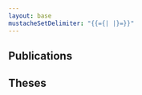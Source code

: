 ```yaml
---
layout: base
mustacheSetDelimiter: "{{={| |}=}}"
---
```


<script src="js/parse-bibtex.js"></script>
<script type="text/javascript" src="js/mustache.min.js"></script>

<script type="text/javascript">
	var publicationsPath = window.location.protocol + "//" + window.location.host + "/" + "publications.bib"
	var thesesPath = window.location.protocol + "//" + window.location.host + "/" + "theses.bib"

	var template = `{{page.mustacheSetDelimiter}}
					<li id="{|paper|}" style="margin-bottom: 10px;">
						<span>{|author|}</span>.
						<span style="font-weight: bold;">{|title|}</span>.
						{|#hasBooktitle|}In <span>{|booktitle|}</span>,{|/hasBooktitle|}
						{|#hasSeries|}<span>{|series|}</span>,{|/hasSeries|}
						{|#hasPages|} pages <span>{|pages|}</span>, {|/hasPages|}
						<span>{|location|}</span>,
						{|#hasPublisher|}<span>{|publisher|}</span>,{|/hasPublisher|}
						{|^hasNote|}<span>{|year|}</span>.{|/hasNote|}
						{|#hasNote|}<span>{|note|}</span>.{|/hasNote|}

						<div>
							<ul id="navlist">
							{|#hasAbstract|}<li><a href="#" data-toggle="collapse" data-target="#{|paper|}Abstract">Abstract</a></li>{|/hasAbstract|}
							<li><a href="#" data-toggle="collapse" data-target="#{|paper|}Bibtex">BibTeX</a></li>
							{|#hasURL|}<li><a href="{|url|}" target="_blank">DOI</a></li>{|/hasURL|}
							{|#hasPreprint|}<li><a href="{|preprint|}" target="_blank">PDF</a></li>{|/hasPreprint|}
							{|#hasSlides|}<li><a href="{|slides|}" target="_blank">Slides</a></li>{|/hasSlides|}
							</ul>
						</div>

						<div id="{|paper|}Abstract" class="collapse abstract" style="border: solid 1px #ccc; border-radius: 10px; padding:10px; background-color: #f5f5f5; margin-top: 10px;">{|&abstract|}</div>
						<div id="{|paper|}Bibtex" class="collapse bibtex"><pre style="margin-top: 10px;">{|bibtex|}</pre></div>
					</li>`

	$(function() {
		jQuery.get(publicationsPath, function(data) {
			$('#publications').html(generate(doParse(data)));
		})
		jQuery.get(thesesPath, function(data) {
			$('#theses').html(generate(doParse(data)));
		})
	})

	function generate(bib) {
		var content = "<ul>"					
		jQuery.each(bib, function(i, val) {
			console.log(val)
			val.paper = i
			val.bibtex = getBibtex(val)
			val.hasBooktitle = isDefined(val.booktitle)
			val.hasPages = isDefined(val.pages)
			val.hasSeries = isDefined(val.series)
			val.hasPublisher = isDefined(val.publisher)
			val.hasSlides = isDefined(val.slides)
			val.hasPreprint = isDefined(val.preprint)
			val.hasURL = isDefined(val.url)
			val.hasNote = isDefined(val.note)
			val.hasAbstract = isDefined(val.abstract)
			val.abstract = addLineBreak(val.abstract)
			val.title = getTitle(val.title)
			content = content.concat(Mustache.render(template, val))
		})
		content = content.concat("</ul>")
		return content
	}

	function getTitle(t) {
		return t.replace(/{(.*)}/g, "$1")
	}

	function isDefined(v) {
		return (typeof v != "undefined") && (v != "")
	}

	function addLineBreak(s) {
		return s.replace(/\n/g, "<br/>")
	}

	function getBibtex(e) {
		return "@" + e.entryType + "{\n" +
			   (isDefined(e.author) ?    "  author={" + e.author + "},\n" : "") + 
			   (isDefined(e.title) ?     "  title={" + e.title + "},\n" : "") +
			   (isDefined(e.booktitle) ? "  booktitle={" + e.booktitle + "},\n" : "") +
			   (isDefined(e.series) ?    "  series={" + e.series + "},\n" : "") +
			   (isDefined(e.year) ?      "  year={"+ e.year + "},\n" : "") + 
			   (isDefined(e.location) ?  "  location={" + e.location + "},\n" : "") +
			   (isDefined(e.pages) ?     "  pages={" + e.pages + "},\n" : "") + 
			   (isDefined(e.numpages) ?  "  numpages={" + e.numpages + "},\n" : "") +
			   (isDefined(e.doi) ?       "  doi={" + e.doi + "},\n" : "") + 
			   (isDefined(e.url) ?       "  url={" + e.url + "},\n" : "") +
			   (isDefined(e.publisher) ? "  publisher={" + e.publisher + "}\n" : "") +
			   (isDefined(e.note) ? "  note={" + e.note + "}\n" : "") +
			   "}\n"
	}
</script>

<h2 class="page-title">Publications</h2>
<div id="publications"></div>

<h2 class="page-title">Theses</h2>
<div id="theses"></div>




